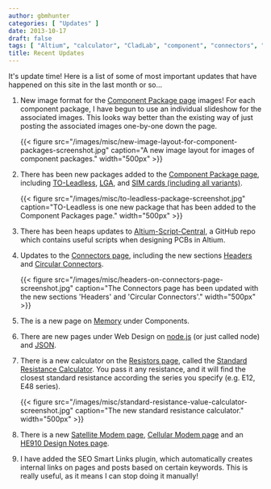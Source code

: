 ```yaml
---
author: gbmhunter
categories: [ "Updates" ]
date: 2013-10-17
draft: false
tags: [ "Altium", "calculator", "CladLab", "component", "connectors", "images", "json", "LGA", "memory", "modem", "node", "packages", "script", "SEO", "SIM", "smart links", "TO-Leadless", "updates" ]
title: Recent Updates
---
```


It's update time! Here is a list of some of most important updates that have happened on this site in the last month or so...

1. New image format for the [Component Package page](/pcb-design/component-packages/) images! For each component package, I have begun to use an individual slideshow for the associated images. This looks way better than the existing way of just posting the associated images one-by-one down the page.

	{{< figure src="/images/misc/new-image-layout-for-component-packages-screenshot.jpg" caption="A new image layout for images of component packages."  width="500px" >}}

2. There has been new packages added to the [Component Package page](/pcb-design/component-packages/), including [TO-Leadless](/pcb-design/component-packages/to-leadless-component-package/), [LGA](/pcb-design/component-packages/lga-component-package/), and [SIM cards (including all variants)](/pcb-design/component-packages/sim-card-sizes/).

	{{< figure src="/images/misc/to-leadless-package-screenshot.jpg" caption="TO-Leadless is one new package that has been added to the Component Packages page."  width="500px" >}}

3. There has been heaps updates to [Altium-Script-Central](https://github.com/gbmhunter/Altium-Script-Central), a GitHub repo which contains useful scripts when designing PCBs in Altium.

4. Updates to the [Connectors page](/electronics/components/connectors), including the new sections [Headers](/electronics/components/connectors/headers/) and [Circular Connectors](/electronics/components/connectors#circular-connectors).

	{{< figure src="/images/misc/headers-on-connectors-page-screenshot.jpg" caption="The Connectors page has been updated with the new sections 'Headers' and 'Circular Connectors'."  width="500px" >}}

5. The is a new page on [Memory](/electronics/components/memory) under Components.

6. There are new pages under Web Design on [node.js](/programming/website-design/nodejs) (or just called node) and [JSON](/programming/serialization-formats/jason/).

7. There is a new calculator on the [Resistors page](/electronics/components/resistors), called the [Standard Resistance Calculator](/electronics/components/resistors/#the-e-series). You pass it any resistance, and it will find the closest standard resistance according the series you specify (e.g. E12, E48 series).

	{{< figure src="/images/misc/standard-resistance-value-calculator-screenshot.jpg" caption="The new standard resistance calculator."  width="500px" >}}

8. There is a new [Satellite Modem page](/electronics/components/satellite-modems), [Cellular Modem page](/electronics/components/cellular-modems) and an [HE910 Design Notes page](/electronics/components/cellular-modems/he910-design-notes).

9. I have added the SEO Smart Links plugin, which automatically creates internal links on pages and posts based on certain keywords. This is really useful, as it means I can stop doing it manually!

